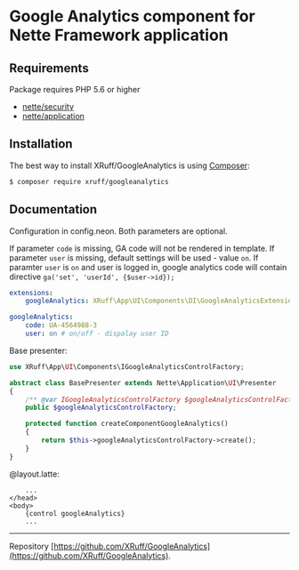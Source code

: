 Google Analytics component for Nette Framework application
======

Requirements
------------

Package requires PHP 5.6 or higher

- [nette/security](https://github.com/nette/security)
- [nette/application](https://github.com/nette/application)

Installation
------------

The best way to install XRuff/GoogleAnalytics is using  [Composer](http://getcomposer.org/):

```sh
$ composer require xruff/googleanalytics
```

Documentation
------------

Configuration in config.neon. Both parameters are optional.

If parameter `code` is missing, GA code will not be rendered in template. If parameter `user` is missing, default settings will be used - value `on`. If paramter `user` is `on` and user is logged in, google analytics code will contain directive `ga('set', 'userId', {$user->id});`

```yml
extensions:
    googleAnalytics: XRuff\App\UI\Components\DI\GoogleAnalyticsExtension

googleAnalytics:
    code: UA-4564988-3
    user: on # on/off - dispalay user ID
```

Base presenter:

```php
use XRuff\App\UI\Components\IGoogleAnalyticsControlFactory;

abstract class BasePresenter extends Nette\Application\UI\Presenter
{
	/** @var IGoogleAnalyticsControlFactory $googleAnalyticsControlFactory @inject */
	public $googleAnalyticsControlFactory;

	protected function createComponentGoogleAnalytics()
	{
		return $this->googleAnalyticsControlFactory->create();
	}
}
```

@layout.latte:

```smarty
    ...
</head>
<body>
    {control googleAnalytics}
    ...
```

-----

Repository [https://github.com/XRuff/GoogleAnalytics](https://github.com/XRuff/GoogleAnalytics).
